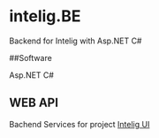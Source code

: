 # intelig.BE
Backend for Intelig with  Asp.NET C#

##Software

Asp.NET C#

## WEB API 

Bachend Services for project  [Intelig UI](https://github.com/kwnstantina/intelig "intelig")